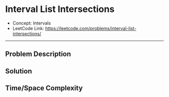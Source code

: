 # Interval List Intersections

- Concept: Intervals
- LeetCode Link: https://leetcode.com/problems/interval-list-intersections/

---

## Problem Description

## Solution

## Time/Space Complexity


